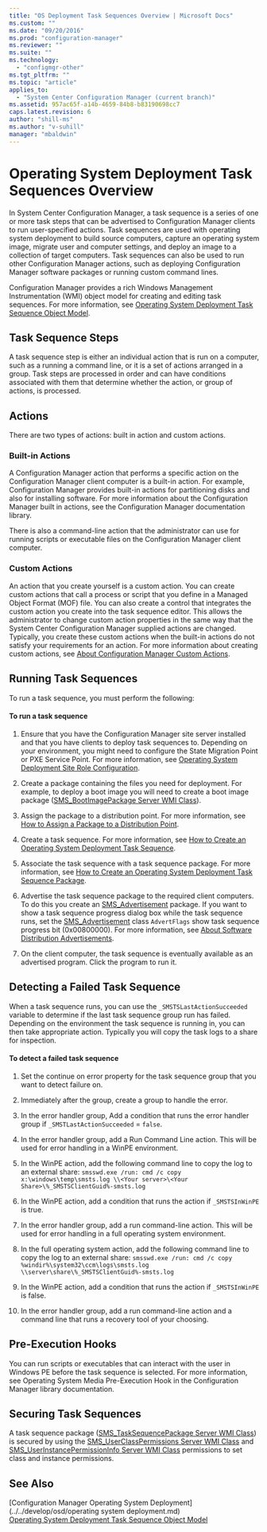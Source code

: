 ```yaml
---
title: "OS Deployment Task Sequences Overview | Microsoft Docs"
ms.custom: ""
ms.date: "09/20/2016"
ms.prod: "configuration-manager"
ms.reviewer: ""
ms.suite: ""
ms.technology:
  - "configmgr-other"
ms.tgt_pltfrm: ""
ms.topic: "article"
applies_to:
  - "System Center Configuration Manager (current branch)"
ms.assetid: 957ac65f-a14b-4659-84b8-b83190698cc7
caps.latest.revision: 6
author: "shill-ms"
ms.author: "v-suhill"
manager: "mbaldwin"
---
```

# Operating System Deployment Task Sequences Overview
In System Center Configuration Manager, a task sequence is a series of one or more task steps that can be advertised to Configuration Manager clients to run user-specified actions. Task sequences are used with operating system deployment to build source computers, capture an operating system image, migrate user and computer settings, and deploy an image to a collection of target computers. Task sequences can also be used to run other Configuration Manager actions, such as deploying Configuration Manager software packages or running custom command lines.  

 Configuration Manager provides a rich Windows Management Instrumentation (WMI) object model for creating and editing task sequences. For more information, see [Operating System Deployment Task Sequence Object Model](../../develop/osd/operating-system-deployment-task-sequence-object-model.md).  

## Task Sequence Steps  
 A task sequence step is either an individual action that is run on a computer, such as a running a command line, or it is a set of actions arranged in a group. Task steps are processed in order and can have conditions associated with them that determine whether the action, or group of actions, is processed.  

## Actions  
 There are two types of actions: built in action and custom actions.  

### Built-in Actions  
 A Configuration Manager action that performs a specific action on the Configuration Manager client computer is a built-in action. For example, Configuration Manager provides built-in actions for partitioning disks and also for installing software. For more information about the Configuration Manager built in actions, see the Configuration Manager documentation library.  

 There is also a command-line action that the administrator can use for running scripts or executable files on the Configuration Manager client computer.  

### Custom Actions  
 An action that you create yourself is a custom action. You can create custom actions that call a process or script that you define in a Managed Object Format (MOF) file. You can also create a control that integrates the custom action you create into the task sequence editor. This allows the administrator to change custom action properties in the same way that the System Center Configuration Manager supplied actions are changed. Typically, you create these custom actions when the built-in actions do not satisfy your requirements for an action. For more information about creating custom actions, see [About Configuration Manager Custom Actions](../../develop/osd/about-configuration-manager-custom-actions.md).  

## Running Task Sequences  
 To run a task sequence, you must perform the following:  

#### To run a task sequence  

1.  Ensure that you have the Configuration Manager site server installed and that you have clients to deploy task sequences to. Depending on your environment, you might need to configure the State Migration Point or PXE Service Point. For more information, see [Operating System Deployment Site Role Configuration](../../develop/osd/operating-system-deployment-site-role-configuration.md).  

2.  Create a package containing the files you need for deployment. For example, to deploy a boot image you will need to create a boot image package ([SMS_BootImagePackage Server WMI Class](../../develop/reference/osd/sms_bootimagepackage-server-wmi-class.md)).  

3.  Assign the package to a distribution point. For more information, see [How to Assign a Package to a Distribution Point](../../develop/core/servers/configure/how-to-assign-a-package-to-a-distribution-point.md).  

4.  Create a task sequence. For more information, see  [How to Create an Operating System Deployment Task Sequence](../../develop/osd/how-to-create-an-operating-system-deployment-task-sequence.md).  

5.  Associate the task sequence with a task sequence package. For more information, see [How to Create an Operating System Deployment Task Sequence Package](../../develop/osd/how-to-create-an-operating-system-deployment-task-sequence-package.md).  

6.  Advertise the task sequence package to the required client computers. To do this you create an [SMS_Advertisement](../../develop/reference/core/servers/configure/sms_advertisement-server-wmi-class.md) package. If you want to show a task sequence progress dialog box while the task sequence runs, set the [SMS_Advertisement](../../develop/reference/core/servers/configure/sms_advertisement-server-wmi-class.md) class `AdvertFlags` show task sequence progress bit (0x00800000). For more information, see [About Software Distribution Advertisements](../../develop/core/servers/configure/about-software-distribution-deployments.md).  

7.  On the client computer, the task sequence is eventually available as an advertised program. Click the program to run it.  

## Detecting a Failed Task Sequence  
 When a task sequence runs, you can use the `_SMSTSLastActionSucceeded` variable to determine if the last task sequence group run has failed. Depending on the environment the task sequence is running in, you can then take appropriate action. Typically you will copy the task logs to a share for inspection.  

#### To detect a failed task sequence  

1.  Set the continue on error property for the task sequence group that you want to detect failure on.  

2.  Immediately after the group, create a group to handle the error.  

3.  In the error handler group, Add a condition that runs the error handler group if `_SMSTLastActionSucceeded` = `false`.  

4.  In the error handler group, add a Run Command Line action. This will be used for error handling in a WinPE environment.  

5.  In the WinPE action, add the following command line to copy the log to an external share: `smsswd.exe /run: cmd /c copy x:\windows\temp\smsts.log \\<Your server>\<Your Share>\%_SMSTSClientGuid%-smsts.log`  

6.  In the WinPE action, add a condition that runs the action if `_SMSTSInWinPE` is true.  

7.  In the error handler group, add a run command-line action. This will be used for error handling in a full operating system environment.  

8.  In the full operating system action, add the following command line to copy the log to an external share: `smsswd.exe /run: cmd /c copy %windir%\system32\ccm\logs\smsts.log \\server\share\%_SMSTSClientGuid%-smsts.log`  

9. In the WinPE action, add a condition that runs the action if `_SMSTSInWinPE` is false.  

10. In the error handler group, add a run command-line action and a command line that runs a recovery tool of your choosing.  

## Pre-Execution Hooks  
 You can run scripts or executables that can interact with the user in Windows PE before the task sequence is selected. For more information, see Operating System Media Pre-Execution Hook in the Configuration Manager library documentation.  

## Securing Task Sequences  
 A task sequence package ([SMS_TaskSequencePackage Server WMI Class](../../develop/reference/osd/sms_tasksequencepackage-server-wmi-class.md)) is secured by using the [SMS_UserClassPermissions Server WMI Class](../../develop/reference/misc/sms_userclasspermissions-server-wmi-class.md) and [SMS_UserInstancePermissionInfo Server WMI Class](../../develop/reference/misc/sms_userinstancepermissioninfo-server-wmi-class.md) permissions to set class and instance permissions.  

## See Also  
 [Configuration Manager Operating System Deployment](../../develop/osd/operating system deployment.md)   
 [Operating System Deployment Task Sequence Object Model](../../develop/osd/operating-system-deployment-task-sequence-object-model.md)
